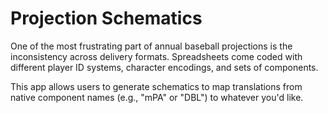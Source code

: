 # Projection Schematics

One of the most frustrating part of annual baseball projections
is the inconsistency across delivery formats. Spreadsheets come
coded with different player ID systems, character encodings,
and sets of components.

This app allows users to generate schematics to map translations
from native component names (e.g., "mPA" or "DBL") to
whatever you'd like.
